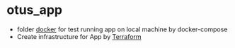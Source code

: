 # otus_app

- folder [docker](./docker) for test running app on local machine by docker-compose
- Create infrastructure for App by [Terraform](./terraform)

